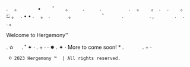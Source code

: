
. 　。　　　　•　 　ﾟ　　。
　　.　　　.　　　 　　.　
。　　 。　.
　.　　 。　 ඞ 。　 . •
• .　 。　.
　 　　。　　　　　　ﾟ　
　　.　　　　　.
,　　　　.　 .　　 . 。

Welcome to
Hergemony™️

.   ✫ 　 .  ˚  ✦  ·
 .  +  · ·
    ✹   .
✦  · More to come soon! * .
 　　　 .  +  ·
     
     
     ©️ 2023 Hergemony ™️  | All rights reserved.
